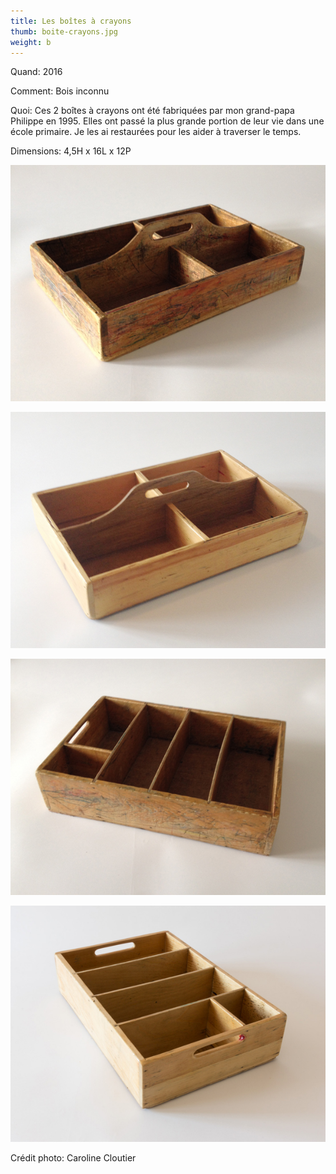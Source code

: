 ```yaml
---
title: Les boîtes à crayons
thumb: boite-crayons.jpg
weight: b
---
```


Quand: 2016

Comment: Bois inconnu

Quoi: Ces 2 boîtes à crayons ont été fabriquées par mon grand-papa Philippe en 1995. Elles ont passé la plus grande portion de leur vie dans une école primaire. Je les ai restaurées pour les aider à traverser le temps. 

Dimensions: 4,5H x 16L x 12P

![](/img/boite-crayons-01.jpg)

![](/img/boite-crayons-02.jpg)

![](/img/boite-crayons-03.jpg)

![](/img/boite-crayons-04.jpg)


Crédit photo: Caroline Cloutier
